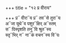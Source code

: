 +++
title = "१२ प्र वीराय"

+++
प्र᳓ वीरा᳓य प्र᳓ तव᳓से तुरा᳓य  
अ᳓जा यूथे᳓व पशुर᳓क्षिर् अ᳓स्तम्  
स᳓ पिस्पृशति तनु᳓वि श्रुत᳓स्य  
स्तृ᳓भिर् न᳓ ना᳓कं वचन᳓स्य वि᳓पः